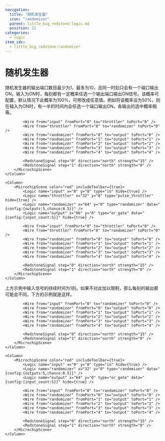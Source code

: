 ```yaml
---
navigation:
  title: "随机发生器"
  icon: "randomizer"
  parent: little_big_redstone:logic.md
  position: 21
categories:
  - logic
item_ids:
  - little_big_redstone:randomizer
---
```


# 随机发生器

<RecipeFor id="randomizer" />

随机发生器的输出端口数目最少为1，最多为10，且同一时刻只会有一个端口输出ON。输入为ON时，每刻都有一定概率任选一个输出端口输出ON信号。该概率可配置，默认情况下此概率为100%，可修改成任意值。例如将该概率设为50%，则在输入为ON时，有一半的时间内会任选一个端口输出ON。各输出的选中概率相等。

<Row>
	<Column>
		<MicrochipScene color="red" includeToolbar={true}>
			<Logic name="input" x="0" y="8" type="io" hide={true} />
			<Logic name="throttler" x="32" y="8" type="pulse_throttler" hide={true} />
			<Logic name="randomizer" x="64" y="0" type="randomizer" data="{config:{outputs:5}}" />
			<Logic name="output" x="96" y="0" type="or_gate" data="{config:{input_count:5}}" hide={true} />
		
			<Wire from="input" fromPort="0" to="throttler" toPort="0" />
			<Wire from="throttler" fromPort="0" to="randomizer" toPort="0" />
			<Wire from="randomizer" fromPort="0" to="output" toPort="0" />
			<Wire from="randomizer" fromPort="1" to="output" toPort="1" />
			<Wire from="randomizer" fromPort="2" to="output" toPort="2" />
			<Wire from="randomizer" fromPort="3" to="output" toPort="3" />
			<Wire from="randomizer" fromPort="4" to="output" toPort="4" />
		
			<RedstoneSignal step="0" direction="north" strength="15" />
			<RedstoneSignal step="1" direction="north" strength="0" />
		</MicrochipScene>
	</Column>

	<Column>
		<MicrochipScene color="red" includeToolbar={true}>
			<Logic name="input" x="0" y="8" type="io" hide={true} />
			<Logic name="throttler" x="32" y="8" type="pulse_throttler" hide={true} />
			<Logic name="randomizer" x="64" y="0" type="randomizer" data="{config:{outputs:5,chance:0.5}}" />
			<Logic name="output" x="96" y="0" type="or_gate" data="{config:{input_count:5}}" hide={true} />
		
			<Wire from="input" fromPort="0" to="throttler" toPort="0" />
			<Wire from="throttler" fromPort="0" to="randomizer" toPort="0" />
			<Wire from="randomizer" fromPort="0" to="output" toPort="0" />
			<Wire from="randomizer" fromPort="1" to="output" toPort="1" />
			<Wire from="randomizer" fromPort="2" to="output" toPort="2" />
			<Wire from="randomizer" fromPort="3" to="output" toPort="3" />
			<Wire from="randomizer" fromPort="4" to="output" toPort="4" />
		
			<RedstoneSignal step="0" direction="north" strength="15" />
			<RedstoneSignal step="1" direction="north" strength="0" />
		</MicrochipScene>
	</Column>
</Row>

上方示例中输入信号的持续时间为1刻。如果不对此加以限制，那么每刻的输出都可能会不同。下方的示例就是这样。

<Row>
	<Column>
		<MicrochipScene color="red" includeToolbar={true}>
			<Logic name="input" x="0" y="8" type="io" hide={true} />
			<Logic name="randomizer" x="32" y="0" type="randomizer" data="{config:{outputs:5}}" />
			<Logic name="output" x="64" y="0" type="or_gate" data="{config:{input_count:5}}" hide={true} />

			<Wire from="input" fromPort="0" to="randomizer" toPort="0" />
			<Wire from="randomizer" fromPort="0" to="output" toPort="0" />
			<Wire from="randomizer" fromPort="1" to="output" toPort="1" />
			<Wire from="randomizer" fromPort="2" to="output" toPort="2" />
			<Wire from="randomizer" fromPort="3" to="output" toPort="3" />
			<Wire from="randomizer" fromPort="4" to="output" toPort="4" />
		
			<RedstoneSignal step="0" direction="north" strength="15" />
			<RedstoneSignal step="1" direction="north" strength="0" />
		</MicrochipScene>
	</Column>

	<Column>
		<MicrochipScene color="red" includeToolbar={true}>
			<Logic name="input" x="0" y="8" type="io" hide={true} />
			<Logic name="randomizer" x="32" y="0" type="randomizer" data="{config:{outputs:5,chance:0.5}}" />
			<Logic name="output" x="64" y="0" type="or_gate" data="{config:{input_count:5}}" hide={true} />
		
			<Wire from="input" fromPort="0" to="randomizer" toPort="0" />
			<Wire from="randomizer" fromPort="0" to="output" toPort="0" />
			<Wire from="randomizer" fromPort="1" to="output" toPort="1" />
			<Wire from="randomizer" fromPort="2" to="output" toPort="2" />
			<Wire from="randomizer" fromPort="3" to="output" toPort="3" />
			<Wire from="randomizer" fromPort="4" to="output" toPort="4" />
		
			<RedstoneSignal step="0" direction="north" strength="15" />
			<RedstoneSignal step="1" direction="north" strength="0" />
		</MicrochipScene>
	</Column>
</Row>